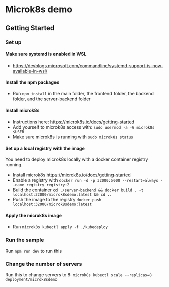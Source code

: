 # Microk8s demo

## Getting Started

### Set up

#### Make sure systemd is enabled in WSL
- https://devblogs.microsoft.com/commandline/systemd-support-is-now-available-in-wsl/

#### Install the npm packages
- Run `npm install` in the main folder, the frontend folder, the backend folder, and the server-backend folder

#### Install microk8s
- Instructions here: https://microk8s.io/docs/getting-started
- Add yourself to microk8s access with: `sudo usermod -a -G microk8s $USER` 
- Make sure microk8s is running with `sudo microk8s status`

#### Set up a local registry with the image

You need to deploy microk8s locally with a docker container registry running.

- Install microk8s https://microk8s.io/docs/getting-started
- Enable a registry with `docker run -d -p 32000:5000 --restart=always --name registry registry:2`
- Build the container `cd ./server-backend && docker build . -t localhost:32000/microk8sdemo:latest && cd ..`
- Push the image to the registry `docker push localhost:32000/microk8sdemo:latest` 

#### Apply the microk8s image 

- Run `microk8s kubectl apply -f ./kubedeploy`

### Run the sample

Run `npm run dev` to run this

### Change the number of servers

Run this to change servers to 8: `microk8s kubectl scale --replicas=8 deployment/microk8sdemo`